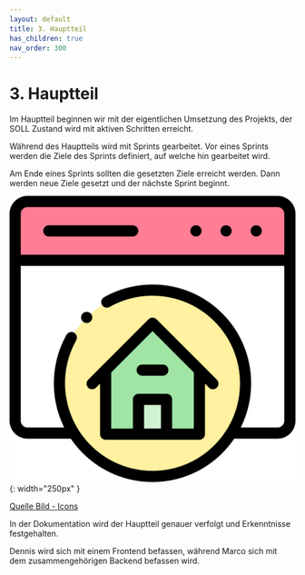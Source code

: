 ```yaml
---
layout: default
title: 3. Hauptteil
has_children: true
nav_order: 300
---
```


# 3. Hauptteil

Im Hauptteil beginnen wir mit der eigentlichen Umsetzung des Projekts, der SOLL Zustand wird mit aktiven Schritten erreicht.

Während des Hauptteils wird mit Sprints gearbeitet. Vor eines Sprints werden die Ziele des Sprints definiert, auf welche hin gearbeitet wird.

Am Ende eines Sprints sollten die gesetzten Ziele erreicht werden. Dann werden neue Ziele gesetzt und der nächste Sprint beginnt.

![Hauptteil](../ressources/icons/homepage.png){: width="250px" }

[Quelle Bild - Icons](../anhang/quellen.html#6.4-icons)

In der Dokumentation wird der Hauptteil genauer verfolgt und Erkenntnisse festgehalten.

Dennis wird sich mit einem Frontend befassen, während Marco sich mit dem zusammengehörigen Backend befassen wird.
